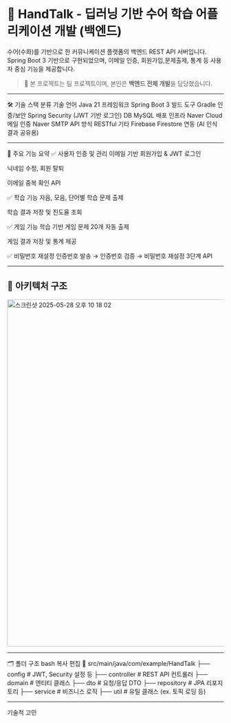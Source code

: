 # 🧠 HandTalk - 딥러닝 기반 수어 학습 어플리케이션 개발 (백엔드)

수어(수화)를 기반으로 한 커뮤니케이션 플랫폼의 백엔드 REST API 서버입니다.  
Spring Boot 3 기반으로 구현되었으며, 이메일 인증, 회원가입,문제출제, 통계 등 사용자 중심 기능을 제공합니다.

> 🔗 본 프로젝트는 팀 프로젝트이며, 본인은 **백엔드 전체 개발**을 담당했습니다.

---

🛠 기술 스택
분류	기술
언어	Java 21
프레임워크	Spring Boot 3
빌드 도구	Gradle
인증/보안	Spring Security (JWT 기반 로그인)
DB	MySQL
배포 인프라	Naver Cloud
메일 인증	Naver SMTP
API 방식	RESTful
기타	Firebase Firestore 연동 (AI 인식 결과 공유용)



---

🔑 주요 기능 요약
✅ 사용자 인증 및 관리
이메일 기반 회원가입 & JWT 로그인

닉네임 수정, 회원 탈퇴

이메일 중복 확인 API

✅ 학습 기능
자음, 모음, 단어별 학습 문제 출제

학습 결과 저장 및 진도율 조회

✅ 게임 기능
학습 기반 게임 문제 20개 자동 출제

게임 결과 저장 및 통계 제공

✅ 비밀번호 재설정
인증번호 발송 → 인증번호 검증 → 비밀번호 재설정 3단계 API

---

## 🧱 아키텍처 구조


<img width="807" alt="스크린샷 2025-05-28 오후 10 18 02" src="https://github.com/user-attachments/assets/82b704d8-689e-4e2c-8c74-0f803fa5c51a" />

---

🗂️ 폴더 구조
bash
복사
편집
📁 src/main/java/com/example/HandTalk
├── config               # JWT, Security 설정 등
├── controller           # REST API 컨트롤러
├── domain               # 엔티티 클래스
├── dto                  # 요청/응답 DTO
├── repository           # JPA 리포지토리
├── service              # 비즈니스 로직
├── util                 # 유틸 클래스 (ex. 토픽 로딩 등)

---
기술적 고민
